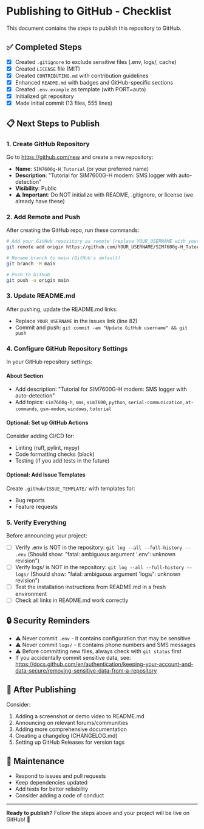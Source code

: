 # Publishing to GitHub - Checklist

This document contains the steps to publish this repository to GitHub.

## ✅ Completed Steps

- [x] Created `.gitignore` to exclude sensitive files (.env, logs/, cache)
- [x] Created `LICENSE` file (MIT)
- [x] Created `CONTRIBUTING.md` with contribution guidelines
- [x] Enhanced `README.md` with badges and GitHub-specific sections
- [x] Created `.env.example` as template (with PORT=auto)
- [x] Initialized git repository
- [x] Made initial commit (13 files, 555 lines)

## 📋 Next Steps to Publish

### 1. Create GitHub Repository

Go to https://github.com/new and create a new repository:

- **Name**: `SIM7600g-H_Tutorial` (or your preferred name)
- **Description**: "Tutorial for SIM7600G-H modem: SMS logger with auto-detection"
- **Visibility**: Public
- ⚠️ **Important**: Do NOT initialize with README, .gitignore, or license (we already have these)

### 2. Add Remote and Push

After creating the GitHub repo, run these commands:

```bash
# Add your GitHub repository as remote (replace YOUR_USERNAME with your GitHub username)
git remote add origin https://github.com/YOUR_USERNAME/SIM7600g-H_Tutorial.git

# Rename branch to main (GitHub's default)
git branch -M main

# Push to GitHub
git push -u origin main
```

### 3. Update README.md

After pushing, update the README.md links:

- Replace `YOUR_USERNAME` in the issues link (line 82)
- Commit and push: `git commit -am "Update GitHub username" && git push`

### 4. Configure GitHub Repository Settings

In your GitHub repository settings:

#### About Section

- Add description: "Tutorial for SIM7600G-H modem: SMS logger with auto-detection"
- Add topics: `sim7600g-h`, `sms`, `sim7600`, `python`, `serial-communication`, `at-commands`, `gsm-modem`, `windows`, `tutorial`

#### Optional: Set up GitHub Actions

Consider adding CI/CD for:

- Linting (ruff, pylint, mypy)
- Code formatting checks (black)
- Testing (if you add tests in the future)

#### Optional: Add Issue Templates

Create `.github/ISSUE_TEMPLATE/` with templates for:

- Bug reports
- Feature requests

### 5. Verify Everything

Before announcing your project:

- [ ] Verify .env is NOT in the repository: `git log --all --full-history -- .env`
      (Should show: "fatal: ambiguous argument '.env': unknown revision")
- [ ] Verify logs/ is NOT in the repository: `git log --all --full-history -- logs/`
      (Should show: "fatal: ambiguous argument 'logs/': unknown revision")
- [ ] Test the installation instructions from README.md in a fresh environment
- [ ] Check all links in README.md work correctly

## 🔒 Security Reminders

- ⚠️ Never commit `.env` - it contains configuration that may be sensitive
- ⚠️ Never commit `logs/` - it contains phone numbers and SMS messages
- ⚠️ Before committing new files, always check with `git status` first
- If you accidentally commit sensitive data, see: https://docs.github.com/en/authentication/keeping-your-account-and-data-secure/removing-sensitive-data-from-a-repository

## 📢 After Publishing

Consider:

1. Adding a screenshot or demo video to README.md
2. Announcing on relevant forums/communities
3. Adding more comprehensive documentation
4. Creating a changelog (CHANGELOG.md)
5. Setting up GitHub Releases for version tags

## 🤝 Maintenance

- Respond to issues and pull requests
- Keep dependencies updated
- Add tests for better reliability
- Consider adding a code of conduct

---

**Ready to publish?** Follow the steps above and your project will be live on GitHub! 🚀
